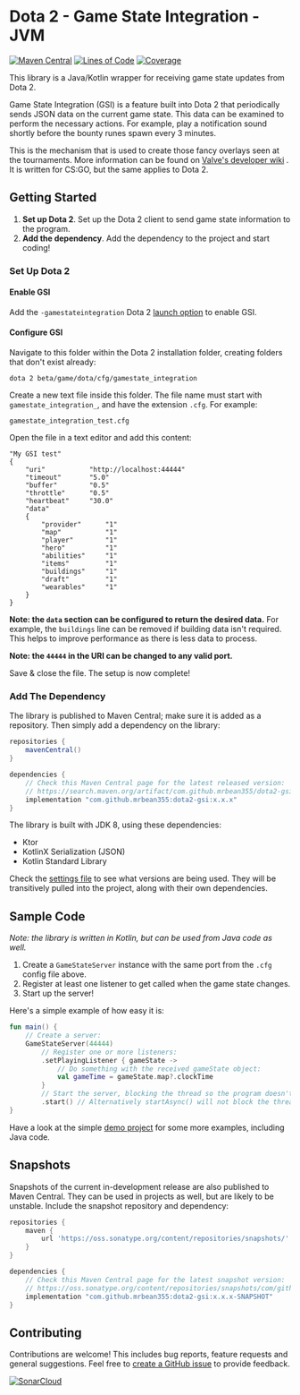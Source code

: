 # Dota 2 - Game State Integration - JVM

[![Maven Central](https://maven-badges.herokuapp.com/maven-central/com.github.mrbean355/dota2-gsi/badge.png)](https://search.maven.org/artifact/com.github.mrbean355/dota2-gsi)
[![Lines of Code](https://sonarcloud.io/api/project_badges/measure?project=MrBean355_dota2-gsi&metric=ncloc)](https://sonarcloud.io/summary/new_code?id=MrBean355_dota2-gsi)
[![Coverage](https://sonarcloud.io/api/project_badges/measure?project=MrBean355_dota2-gsi&metric=coverage)](https://sonarcloud.io/summary/new_code?id=MrBean355_dota2-gsi)

This library is a Java/Kotlin wrapper for receiving game state updates from Dota 2.

Game State Integration (GSI) is a feature built into Dota 2 that periodically sends JSON data on the current game state.
This data can be examined to perform the necessary actions. For example, play a notification sound shortly before the
bounty runes spawn every 3 minutes.

This is the mechanism that is used to create those fancy overlays seen at the tournaments. More information can be found
on [Valve's developer wiki](https://developer.valvesoftware.com/wiki/Counter-Strike:_Global_Offensive_Game_State_Integration)
. It is written for CS:GO, but the same applies to Dota 2.

## Getting Started

1. **Set up Dota 2**. Set up the Dota 2 client to send game state information to the program.
2. **Add the dependency**. Add the dependency to the project and start coding!

### Set Up Dota 2

#### Enable GSI

Add the `-gamestateintegration` Dota 2 [launch option](https://help.steampowered.com/en/faqs/view/7D01-D2DD-D75E-2955)
to enable GSI.

#### Configure GSI

Navigate to this folder within the Dota 2 installation folder, creating folders that don't exist already:

```
dota 2 beta/game/dota/cfg/gamestate_integration
```

Create a new text file inside this folder. The file name must start with `gamestate_integration_`, and have the
extension `.cfg`. For example:

```
gamestate_integration_test.cfg
```

Open the file in a text editor and add this content:

```
"My GSI test"
{
    "uri"           "http://localhost:44444"
    "timeout"       "5.0"
    "buffer"        "0.5"
    "throttle"      "0.5"
    "heartbeat"     "30.0"
    "data"
    {
        "provider"      "1"
        "map"           "1"
        "player"        "1"
        "hero"          "1"
        "abilities"     "1"
        "items"         "1"
        "buildings"     "1"
        "draft"         "1"
        "wearables"     "1"
    }
}
```

**Note: the `data` section can be configured to return the desired data.** For example, the `buildings` line can be
removed if building data isn't required. This helps to improve performance as there is less data to process.

**Note: the `44444` in the URI can be changed to any valid port.**

Save & close the file. The setup is now complete!

### Add The Dependency

The library is published to Maven Central; make sure it is added as a repository. Then simply add a dependency on the
library:

```groovy
repositories {
    mavenCentral()
}

dependencies {
    // Check this Maven Central page for the latest released version:
    // https://search.maven.org/artifact/com.github.mrbean355/dota2-gsi/
    implementation "com.github.mrbean355:dota2-gsi:x.x.x"
}
```

The library is built with JDK 8, using these dependencies:

- Ktor
- KotlinX Serialization (JSON)
- Kotlin Standard Library

Check the [settings file](settings.gradle.kts) to see what versions are being used. They will be transitively pulled
into the project, along with their own dependencies.

## Sample Code

*Note: the library is written in Kotlin, but can be used from Java code as well.*

1. Create a `GameStateServer` instance with the same port from the `.cfg` config file above.
2. Register at least one listener to get called when the game state changes.
3. Start up the server!

Here's a simple example of how easy it is:

```kotlin
fun main() {
    // Create a server:
    GameStateServer(44444)
        // Register one or more listeners: 
        .setPlayingListener { gameState ->
            // Do something with the received gameState object:
            val gameTime = gameState.map?.clockTime
        }
        // Start the server, blocking the thread so the program doesn't immediately exit:
        .start() // Alternatively startAsync() will not block the thread.
}
```

Have a look at the simple [demo project](demo/src/main/java/com/github/mrbean355/dota2/demo) for some more examples,
including Java code.

## Snapshots

Snapshots of the current in-development release are also published to Maven Central. They can be used in projects as
well, but are likely to be unstable. Include the snapshot repository and dependency:

```groovy
repositories {
    maven {
        url 'https://oss.sonatype.org/content/repositories/snapshots/'
    }
}

dependencies {
    // Check this Maven Central page for the latest snapshot version:
    // https://oss.sonatype.org/content/repositories/snapshots/com/github/mrbean355/dota2-gsi/
    implementation "com.github.mrbean355:dota2-gsi:x.x.x-SNAPSHOT"
}
```

## Contributing

Contributions are welcome! This includes bug reports, feature requests and general suggestions. Feel free to
[create a GitHub issue](https://github.com/MrBean355/dota2-gsi/issues) to provide feedback.

[![SonarCloud](https://sonarcloud.io/images/project_badges/sonarcloud-white.svg)](https://sonarcloud.io/summary/new_code?id=MrBean355_dota2-gsi)
